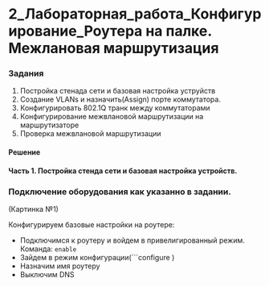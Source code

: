 # 2_Лабораторная_работа_Конфигурирование_Роутера на палке. Межлановая маршрутизация  


### Задания
1. Постройка стенада сети и базовая настройка уструйств
2. Создание VLANs и назначить(Assign) порте коммутатора.
3. Конфигурировать 802.1Q транк между коммутаторами
4. Конфигурирование межвлановой маршрутизации на маршрутизаторе
5. Проверка межвлановой маршрутизации

#### Решение
#### Часть 1. Постройка стенда сети и базовая настройка устройств.


### Подключение оборудования как указанно в задании.
(Картинка №1)

Конфигурируем базовые настройки на роутере:
 
+ Подключимся к роутеру и войдем в привелигированный режим. Команда: ```enable```
+ Зайдем в режим конфигурации(```configure )
+ Назначим имя роутеру
+ Выключим DNS 
